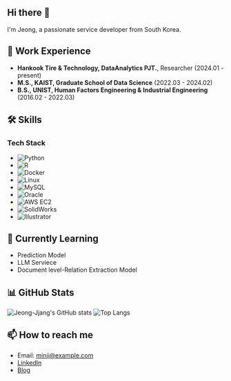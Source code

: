 ## Hi there 👋

<!--
**jeong-jjang/jeong-jjang** is a ✨ _special_ ✨ repository because its `README.md` (this file) appears on your GitHub profile.

Here are some ideas to get you started:

- 🔭 I’m currently working on ...
- 🌱 I’m currently learning ...
- 👯 I’m looking to collaborate on ...
- 🤔 I’m looking for help with ...
- 💬 Ask me about ...
- 📫 How to reach me: ...
- 😄 Pronouns: ...
- ⚡ Fun fact: ...
-->


I'm Jeong, a passionate service developer from South Korea.

## 🏢 Work Experience
- **Hankook Tire & Technology, DataAnalytics PJT.**, Researcher (2024.01 - present)
- **M.S., KAIST, Graduate School of Data Science** (2022.03 - 2024.02)
- **B.S., UNIST, Human Factors Engineering &  Industrial Engineering** (2016.02 - 2022.03)

## 🛠️ Skills
### Tech Stack
- ![Python](https://img.shields.io/badge/-Python-black?style=flat-square&logo=python)
- ![R](https://img.shields.io/badge/-R-black?style=flat-square&logo=r)
- ![Docker](https://img.shields.io/badge/-Docker-black?style=flat-square&logo=docker)
- ![Linux](https://img.shields.io/badge/-Linux-black?style=flat-square&logo=linux)
- ![MySQL](https://img.shields.io/badge/-MySQL-black?style=flat-square&logo=mysql)
- ![Oracle](https://img.shields.io/badge/-Oracle-black?style=flat-square&logo=oracle)
- ![AWS EC2](https://img.shields.io/badge/-AWS%20EC2-black?style=flat-square&logo=amazon-aws)
- ![SolidWorks](https://img.shields.io/badge/-SolidWorks-black?style=flat-square&logo=solidworks)
- ![Illustrator](https://img.shields.io/badge/-Illustrator-black?style=flat-square&logo=adobe-illustrator)


## 🌱 Currently Learning
- Prediction Model
- LLM Serviece
- Document level-Relation Extraction Model

## 📊 GitHub Stats
![Jeong-Jjang's GitHub stats](https://github-readme-stats.vercel.app/api?username=jeong-jjang&show_icons=true&theme=radical)
![Top Langs](https://github-readme-stats.vercel.app/api/top-langs/?username=jeong-jjang&layout=compact&theme=radical)


## 📫 How to reach me
- Email: minji@example.com
- [LinkedIn](https://www.linkedin.com/in/jeong-yeo-255b74254/)
- [Blog](https://faiiry9.tistory.com)
